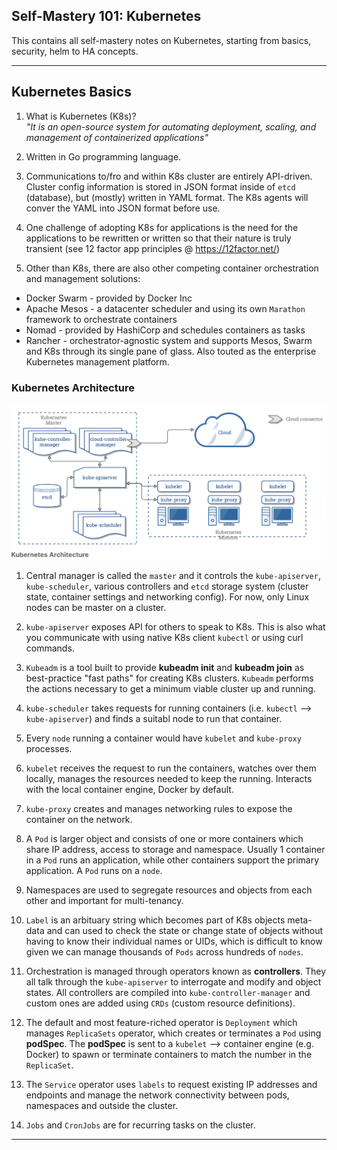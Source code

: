 ## Self-Mastery 101: Kubernetes
This contains all self-mastery notes on Kubernetes, starting from basics, security, helm to HA concepts.  

---

## Kubernetes Basics ##
1. What is Kubernetes (K8s)?  
*"It is an open-source system for automating deployment, scaling, and management of containerized applications"*

1. Written in Go programming language.

1. Communications to/fro and within K8s cluster are entirely API-driven. Cluster config information is stored in JSON format inside of `etcd` (database), but (mostly) written in YAML format. The K8s agents will conver the YAML into JSON format before use.

1. One challenge of adopting K8s for applications is the need for the applications to be rewritten or written so that their nature is truly transient (see 12 factor app principles @ https://12factor.net/)

1. Other than K8s, there are also other competing container orchestration and management solutions:
- Docker Swarm - provided by Docker Inc  
- Apache Mesos - a datacenter scheduler and using its own `Marathon` framework to orchestrate containers
- Nomad - provided by HashiCorp and schedules containers as tasks
- Rancher - orchestrator-agnostic system and supports Mesos, Swarm and K8s through its single pane of glass. Also touted as the enterprise Kubernetes management platform.

### Kubernetes Architecture ###
![Kubernetes Architecture](./img/kubernetes-architecture-overview.png)  

1. Central manager is called the `master` and it controls the `kube-apiserver`, `kube-scheduler`, various controllers and `etcd` storage system (cluster state, container settings and networking config). For now, only Linux nodes can be master on a cluster.

1. `kube-apiserver` exposes API for others to speak to K8s. This is also what you communicate with using native K8s client `kubectl` or using curl commands.

1. `Kubeadm` is a tool built to provide **kubeadm init** and **kubeadm join** as best-practice "fast paths" for creating K8s clusters. `Kubeadm` performs the actions necessary to get a minimum viable cluster up and running.

1. `kube-scheduler` takes requests for running containers (i.e. `kubectl` --> `kube-apiserver`) and finds a suitabl node to run that container.

1. Every `node` running a container would have `kubelet` and `kube-proxy` processes.

1. `kubelet` receives the request to run the containers, watches over them locally, manages the resources needed to keep the running. Interacts with the local container engine, Docker by default.

1. `kube-proxy` creates and manages networking rules to expose the container on the network.

1. A `Pod` is larger object and consists of one or more containers which share IP address, access to storage and namespace. Usually 1 container in a `Pod` runs an application, while other containers support the primary application. A `Pod` runs on a `node`.

1. Namespaces are used to segregate resources and objects from each other and important for multi-tenancy.

1. `Label` is an arbituary string which becomes part of K8s objects meta-data and can used to check the state or change state of objects without having to know their individual names or UIDs, which is difficult to know given we can manage thousands of `Pods` across hundreds of `nodes`.

1. Orchestration is managed through operators known as **controllers**. They all talk through the `kube-apiserver` to interrogate and modify and object states. All controllers are compiled into `kube-controller-manager` and custom ones are added using `CRDs` (custom resource definitions).

1. The default and most feature-riched operator is `Deployment` which manages `ReplicaSets` operator, which creates or terminates a `Pod` using **podSpec**. The **podSpec** is sent to a `kubelet` --> container engine (e.g. Docker) to spawn or terminate containers to match the number in the `ReplicaSet`.

1. The `Service` operator uses `labels` to request existing IP addresses and endpoints and manage the network connectivity between pods, namespaces and outside the cluster.

1. `Jobs` and `CronJobs` are for recurring tasks on the cluster.

---
